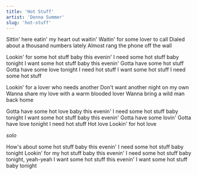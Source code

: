 ```yaml
---
title: 'Hot Stuff'
artist: 'Donna Summer'
slug: 'hot-stuff'
---
```


Sittin' here eatin' my heart out waitin'
Waitin' for some lover to call
Dialed about a thousand numbers lately
Almost rang the phone off the wall

Lookin' for some hot stuff baby this evenin'
I need some hot stuff baby tonight
I want some hot stuff baby this evenin'
Gotta have some hot stuff
Gotta have some love tonight
I need hot stuff
I want some hot stuff
I need some hot stuff

Lookin' for a lover who needs another
Don't want another night on my own
Wanna share my love with a warm blooded lover
Wanna bring a wild man back home

Gotta have some hot love baby this evenin'
I need some hot stuff baby tonight
I want some hot stuff baby this evenin'
Gotta have some lovin'
Gotta have love tonight
I need hot stuff
Hot love
Lookin' for hot love

_solo_

How's about some hot stuff baby this evenin'
I need some hot stuff baby tonight
Lookin' for my hot stuff baby this evenin'
I need some hot stuff baby tonight, yeah-yeah
I want some hot stuff this evenin'
I want some hot stuff baby tonight
